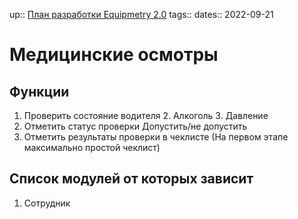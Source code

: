 up:: [План разработки Equipmetry 2.0](../План%20разработки%20Equipmetry%202.0.md)
tags:: 
dates:: 2022-09-21

# Медицинские осмотры


## Функции
1. Проверить состояние водителя
	2. Алкоголь
	3. Давление
2. Отметить статус проверки Допустить/не допустить
3. Отметить результаты проверки в чеклисте (На первом этапе максимально простой чеклист)

## Список модулей от которых зависит
1. Сотрудник
